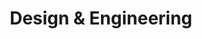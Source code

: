 ---
layout: service
title:  "Design & Engineering"
icon: ic-design-engineering.svg
intro: We offer comprehensive design and engineering services for a wide range of projects in various markets, including design-build and design-assist projects, value-assisted engineering for plan and spec, and turnkey installations
---